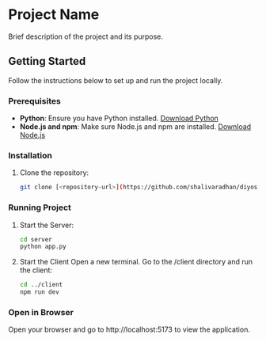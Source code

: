 # Project Name

Brief description of the project and its purpose.

## Getting Started

Follow the instructions below to set up and run the project locally.

### Prerequisites

- **Python**: Ensure you have Python installed. [Download Python](https://www.python.org/downloads/)
- **Node.js and npm**: Make sure Node.js and npm are installed. [Download Node.js](https://nodejs.org/)

### Installation

1. Clone the repository:
   ```bash
   git clone [<repository-url>](https://github.com/shalivaradhan/diyos_pdf_highlighter)

### Running Project 
1. Start the Server:
   ```bash
   cd server
   python app.py

2. Start the Client
   Open a new terminal.
   Go to the /client directory and run the client:
   ```bash
   cd ../client
   npm run dev

### Open in Browser
Open your browser and go to http://localhost:5173 to view the application.


